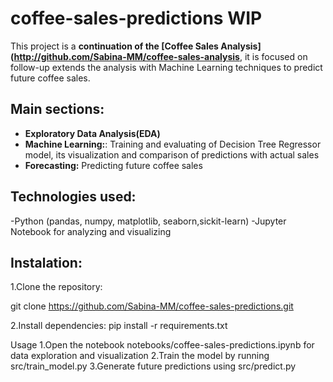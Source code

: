 # coffee-sales-predictions WIP

This project is a **continuation of the [Coffee Sales Analysis](http://github.com/Sabina-MM/coffee-sales-analysis**, it is focused on follow-up extends the analysis with Machine Learning techniques to predict future coffee sales.

## Main sections:
- **Exploratory Data Analysis(EDA)**
- **Machine Learning:**: Training and evaluating of Decision Tree Regressor model, its visualization and comparison of predictions with actual sales
- **Forecasting:** Predicting future coffee sales

## Technologies used:
-Python (pandas, numpy, matplotlib, seaborn,sickit-learn)
-Jupyter Notebook for analyzing and visualizing


## Instalation:
1.Clone the repository:

git clone https://github.com/Sabina-MM/coffee-sales-predictions.git

2.Install dependencies:
pip install -r requirements.txt

Usage
1.Open the notebook notebooks/coffee-sales-predictions.ipynb for data exploration and visualization
2.Train the model by running src/train_model.py
3.Generate future predictions using src/predict.py


